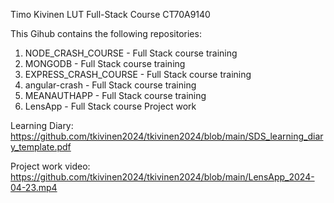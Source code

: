 Timo Kivinen 
LUT Full-Stack Course
CT70A9140

This Gihub contains the following repositories:

1) NODE_CRASH_COURSE		- Full Stack course training
2) MONGODB					- Full Stack course training
3) EXPRESS_CRASH_COURSE		- Full Stack course training	
4) angular-crash			- Full Stack course training
5) MEANAUTHAPP				- Full Stack course training
6) LensApp					- Full Stack course Project work

Learning Diary: https://github.com/tkivinen2024/tkivinen2024/blob/main/SDS_learning_diary_template.pdf

Project work video: https://github.com/tkivinen2024/tkivinen2024/blob/main/LensApp_2024-04-23.mp4


